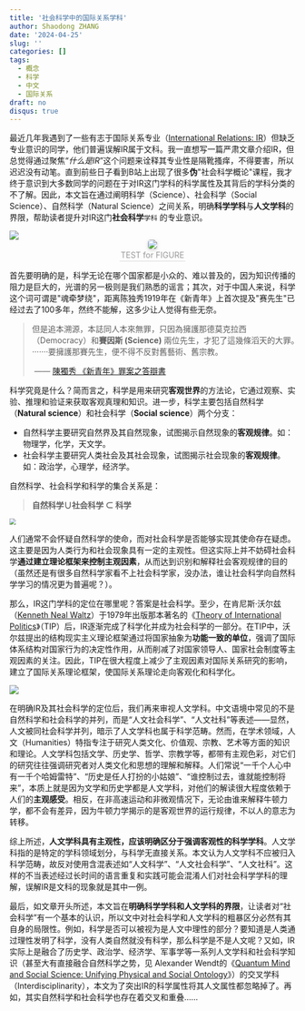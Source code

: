 ```yaml
---
title: '社会科学中的国际关系学科'
author: Shaodong ZHANG
date: '2024-04-25'
slug: ''
categories: []
tags:
  - 概念
  - 科学
  - 中文
  - 国际关系
draft: no
disqus: true
---
```


最近几年我遇到了一些有志于国际关系专业（[International Relations: IR](https://en.wikipedia.org/wiki/International_relations)）但缺乏专业意识的同学，他们普遍误解IR属于文科。我一直想写一篇严肃文章介绍IR，但总觉得通过聚焦“*什么是IR*”这个问题来诠释其专业性是隔靴搔痒，不得要害，所以迟迟没有动笔。直到前些日子看到B站上出现了很多**伪**"社会科学概论"课程，我才终于意识到大多数同学的问题在于对IR这门学科的科学属性及其背后的学科分类的不了解。因此，本文旨在通过阐明科学（Science）、社会科学（Social Science）、自然科学（Natural Science）之间关系，明确**科学学科**与**人文学科**的界限，帮助读者提升对IR这门**社会科学**`学科` 的专业意识。

<img src="Venn1.png" style="zoom:100%;" />

<center>
    <img style="width: 缩放比例; border-radius: 0.3125em;
    box-shadow: 0 2px 4px 0 rgba(34,36,38,.12),0 2px 10px 0 rgba(34,36,38,.08);" 
    src="Venn1.png">
    <br>
    <div style="color:orange; border-bottom: 1px solid #d9d9d9;
         display: inline-block; color: #999; padding: 2px;">TEST for FIGURE</div>
</center>

首先要明确的是，科学无论在哪个国家都是小众的、难以普及的，因为知识传播的阻力是巨大的，光谱的另一极则是我们熟悉的谣言；其次，对于中国人来说，科学这个词可谓是"魂牵梦绕"，距离陈独秀1919年在《新青年》上首次提及"赛先生"已经过去了100多年，然终不能解，这多少让人觉得有些无奈。

> 但是追本溯源，本誌同人本來無罪，只因為擁護那德莫克拉西（Democracy）和**賽因斯 (Science)** 兩位先生，才犯了這幾條滔天的大罪。·······要擁護那賽先生，便不得不反對舊藝術、舊宗教。
>
> ​							—— [陳獨秀 《新青年》罪案之答辯書](https://zh.wikisource.org/zh/《新青年》罪案之答辩书)

科学究竟是什么？简而言之，科学是用来研究**客观世界**的方法论，它通过观察、实验、推理和验证来获取客观真理和知识。进一步，科学主要包括自然科学（**Natural science**）和社会科学（**Social science**）两个分支：

- 自然科学主要研究自然界及其自然现象，试图揭示自然现象的**客观规律**。如：物理学，化学，天文学。
- 社会科学主要研究人类社会及其社会现象，试图揭示社会现象的**客观规律**。如：政治学，心理学，经济学。

自然科学、社会科学和科学的集合关系是：

> **自然科学∪社会科学 ⊂ 科学**

<img src="Venn2.png" style="zoom:70%;" />

人们通常不会怀疑自然科学的使命，而对社会科学是否能够实现其使命存在疑虑。这主要是因为人类行为和社会现象具有一定的主观性。但这实际上并不妨碍社会科学**通过建立理论框架来控制主观因素**，从而达到识别和解释社会客观规律的目的（虽然还是有很多自然科学家看不上社会科学家，没办法，谁让社会科学向自然科学学习的情况更为普遍呢？）。

那么，IR这门学科的定位在哪里呢？答案是社会科学。至少，在肯尼斯·沃尔兹（[Kenneth Neal Waltz](https://en.wikipedia.org/wiki/Kenneth_Waltz)）于1979年出版那本著名的《[Theory of International Politics](https://en.wikipedia.org/wiki/Theory_of_International_Politics)》（TIP）后，IR逐渐完成了科学化并成为社会科学的一部分。在TIP中，沃尔兹提出的结构现实主义理论框架通过将国家抽象为**功能一致的单位**，强调了国际体系结构对国家行为的决定性作用，从而削减了对国家领导人、国家社会制度等主观因素的关注。因此，TIP在很大程度上减少了主观因素对国际关系研究的影响，建立了国际关系理论框架，使国际关系理论走向客观化和科学化。

<img src="TIP.png" style="zoom:100%;" />

在明确IR及其社会科学的定位后，我们再来审视人文学科。中文语境中常见的不是自然科学和社会科学的并列，而是“人文社会科学”、“人文社科”等表述——显然，人文被同社会科学并列，暗示了人文学科也属于科学范畴。然而，在学术领域，人文（Humanities）特指专注于研究人类文化、价值观、宗教、艺术等方面的知识和理论。人文学科包括文学、历史学、哲学、宗教学等，都带有主观色彩，对它们的研究往往强调研究者对人类文化和思想的理解和解释。人们常说“一千个人心中有一千个哈姆雷特”、“历史是任人打扮的小姑娘”、“谁控制过去，谁就能控制将来”，本质上就是因为文学和历史学都是人文学科，对他们的解读很大程度依赖于人们的**主观感受**。相反，在非高速运动和非微观情况下，无论由谁来解释牛顿力学，都不会有差异，因为牛顿力学揭示的是客观世界的运行规律，不以人的意志为转移。

综上所述，**人文学科具有主观性，应该明确区分于强调客观性的科学学科**。人文学科指的是特定的学科领域划分，与科学无直接关系。本文认为人文学科不应被归入科学范畴，故反对使用含混表述如“人文科学”、“人文社会科学”、“人文社科”。这样的不当表述经过长时间的语言重复和实践可能会混淆人们对社会科学学科的理解，误解IR是文科的现象就是其中一例。

最后，如文章开头所述，本文旨在**明确科学学科和人文学科的界限**，让读者对“社会科学”有一个基本的认识，所以文中对社会科学和人文学科的粗暴区分必然有其自身的局限性。例如，科学是否可以被视为是人文中理性的部分？要知道是人类通过理性发明了科学，没有人类自然就没有科学，那么科学是不是人文呢？又如，IR实际上是融合了历史学、政治学、经济学、军事学等一系列人文学科和社会科学知识（甚至大有直接融合自然科学之势，见 Alexander Wendt的《[Quantum Mind and Social Science: Unifying Physical and Social Ontology](https://www.cambridge.org/core/books/quantum-mind-and-social-science/3D5DB273B648D0A23B49C1C4ABA5CF7A)》）的交叉学科（Interdisciplinarity），本文为了突出IR的科学属性将其人文属性都忽略掉了。再如，其实自然科学和社会科学也存在着交叉和重叠……
